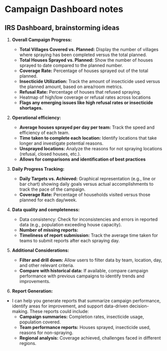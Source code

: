 # Campaign Dashboard notes

## IRS Dashboard, brainstorming ideas

1. **Overall Campaign Progress:**

   - **Total Villages Covered vs. Planned:** Display the number of villages where spraying has been completed versus the total planned.
   - **Total Houses Sprayed vs. Planned:** Show the number of houses sprayed to date compared to the planned number.
   - **Coverage Rate:** Percentage of houses sprayed out of the total planned.
   - **Insecticide Utilization:** Track the amount of insecticide used versus the planned amount, based on area/room metrics.
   - **Refusal Rate:** Percentage of houses that refused spraying.
   - Heatmap of high/low coverage or refusal rates across locations
   - **Flags any emerging issues like high refusal rates or insecticide shortages.**

2. **Operational efficiency:**

   - **Average houses sprayed per day per team:** Track the speed and efficiency of each team.
   - **Time taken to complete each location:** Identify locations that take longer and investigate potential reasons.
   - **Unsprayed locations:** Analyze the reasons for not spraying locations (refusal, closed houses, etc.).
   - **Allows for comparisons and identification of best practices**

3. **Daily Progress Tracking:**

   - **Daily Targets vs. Achieved:** Graphical representation (e.g., line or bar chart) showing daily goals versus actual accomplishments to track the pace of the campaign.
   - **Coverage Rate:** Percentage of households visited versus those planned for each day/week.

4. **Data quality and completeness:**
   - Data consistency: Check for inconsistencies and errors in reported data (e.g., population exceeding house capacity).
   - **Number of missing reports:**
   - **Timeliness of report submission:** Track the average time taken for teams to submit reports after each spraying day.

5. **Additional Considerations:**

   - **Filter and drill down:** Allow users to filter data by team, location, day, and other relevant criteria.
   - **Compare with historical data:** If available, compare campaign performance with previous campaigns to identify trends and improvements.

6. **Report Generation:**

- I can help you generate reports that summarize campaign performance, identify areas for improvement, and support data-driven decision-making. These reports could include:
  - **Campaign summaries:** Completion rates, insecticide usage, population covered.
  - **Team performance reports:** Houses sprayed, insecticide used, reasons for non-spraying.
  - **Regional analysis:** Coverage achieved, challenges faced in different regions.
